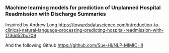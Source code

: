 ### Machine learning models for prediction of Unplanned Hospital Readmission with Discharge Summaries

Inspired by Andrew Long https://towardsdatascience.com/introduction-to-clinical-natural-language-processing-predicting-hospital-readmission-with-1736d52bc709

And the following Github https://github.com/Sue-Hi/NLP-MIMIC-III
